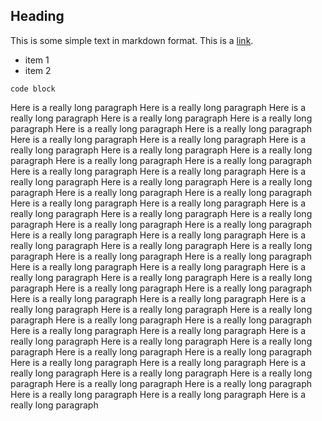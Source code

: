 ## Heading

This is some simple text in markdown format.  This is a [link](www.rstudio.com).

* item 1
* item 2

`code block`

Here is a really long paragraph Here is a really long paragraph Here is a really long paragraph Here is a really long paragraph Here is a really long paragraph Here is a really long paragraph Here is a really long paragraph Here is a really long paragraph Here is a really long paragraph Here is a really long paragraph Here is a really long paragraph Here is a really long paragraph Here is a really long paragraph Here is a really long paragraph Here is a really long paragraph Here is a really long paragraph Here is a really long paragraph Here is a really long paragraph Here is a really long paragraph Here is a really long paragraph Here is a really long paragraph Here is a really long paragraph Here is a really long paragraph Here is a really long paragraph Here is a really long paragraph Here is a really long paragraph Here is a really long paragraph Here is a really long paragraph Here is a really long paragraph Here is a really long paragraph Here is a really long paragraph Here is a really long paragraph Here is a really long paragraph Here is a really long paragraph Here is a really long paragraph Here is a really long paragraph Here is a really long paragraph Here is a really long paragraph Here is a really long paragraph Here is a really long paragraph Here is a really long paragraph Here is a really long paragraph Here is a really long paragraph Here is a really long paragraph Here is a really long paragraph Here is a really long paragraph Here is a really long paragraph Here is a really long paragraph Here is a really long paragraph Here is a really long paragraph Here is a really long paragraph Here is a really long paragraph Here is a really long paragraph Here is a really long paragraph Here is a really long paragraph Here is a really long paragraph Here is a really long paragraph Here is a really long paragraph Here is a really long paragraph Here is a really long paragraph Here is a really long paragraph Here is a really long paragraph Here is a really long paragraph Here is a really long paragraph Here is a really long paragraph Here is a really long paragraph 